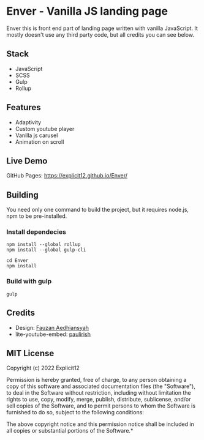 # Enver - Vanilla JS landing page
Enver this is front end part of landing page written with vanilla JavaScript. It mostly doesn't use any third party code, but all credits you can see below.

## Stack
- JavaScript
- SCSS
- Gulp
- Rollup

## Features
- Adaptivity
- Custom youtube player
- Vanilla js carusel
- Animation on scroll


## Live Demo
GitHub Pages: https://explicit12.github.io/Enver/

## Building
You need only one command to build the project, but it requires node.js, npm to be pre-installed.

### Install dependecies
    npm install --global rollup
    npm install --global gulp-cli
    
    cd Enver
    npm install

### Build with gulp
    gulp

## Credits
- Design: [Fauzan Aedhiansyah](https://www.figma.com/community/file/1058842196634115002/Digital-Agency-Website---Freebie "Fauzan Aedhiansyah")
- lite-youtube-embed: [paulirish](https://github.com/paulirish/lite-youtube-embed "paulirish")

## MIT License

Copyright (c) 2022 Explicit12

Permission is hereby granted, free of charge, to any person obtaining a copy
of this software and associated documentation files (the "Software"), to deal
in the Software without restriction, including without limitation the rights
to use, copy, modify, merge, publish, distribute, sublicense, and/or sell
copies of the Software, and to permit persons to whom the Software is
furnished to do so, subject to the following conditions:

The above copyright notice and this permission notice shall be included in all
copies or substantial portions of the Software.*
